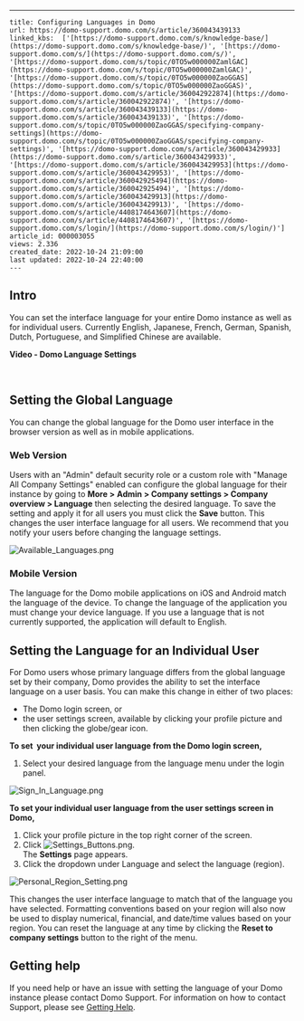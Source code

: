 ---
    title: Configuring Languages in Domo
    url: https://domo-support.domo.com/s/article/360043439133
    linked_kbs:  ['[https://domo-support.domo.com/s/knowledge-base/](https://domo-support.domo.com/s/knowledge-base/)', '[https://domo-support.domo.com/s/](https://domo-support.domo.com/s/)', '[https://domo-support.domo.com/s/topic/0TO5w000000ZamlGAC](https://domo-support.domo.com/s/topic/0TO5w000000ZamlGAC)', '[https://domo-support.domo.com/s/topic/0TO5w000000ZaoGGAS](https://domo-support.domo.com/s/topic/0TO5w000000ZaoGGAS)', '[https://domo-support.domo.com/s/article/360042922874](https://domo-support.domo.com/s/article/360042922874)', '[https://domo-support.domo.com/s/article/360043439133](https://domo-support.domo.com/s/article/360043439133)', '[https://domo-support.domo.com/s/topic/0TO5w000000ZaoGGAS/specifying-company-settings](https://domo-support.domo.com/s/topic/0TO5w000000ZaoGGAS/specifying-company-settings)', '[https://domo-support.domo.com/s/article/360043429933](https://domo-support.domo.com/s/article/360043429933)', '[https://domo-support.domo.com/s/article/360043429953](https://domo-support.domo.com/s/article/360043429953)', '[https://domo-support.domo.com/s/article/360042925494](https://domo-support.domo.com/s/article/360042925494)', '[https://domo-support.domo.com/s/article/360043429913](https://domo-support.domo.com/s/article/360043429913)', '[https://domo-support.domo.com/s/article/4408174643607](https://domo-support.domo.com/s/article/4408174643607)', '[https://domo-support.domo.com/s/login/](https://domo-support.domo.com/s/login/)']
    article_id: 000003055
    views: 2.336
    created_date: 2022-10-24 21:09:00
    last updated: 2022-10-24 22:40:00
    ---



Intro
-----


You can set the interface language for your entire Domo instance as well as for individual users. Currently English, Japanese, French, German, Spanish, Dutch, Portuguese, and Simplified Chinese are available.


**Video - Domo Language Settings**



 


Setting the Global Language
---------------------------


You can change the global language for the Domo user interface in the browser version as well as in mobile applications.


### Web Version


Users with an "Admin" default security role or a custom role with "Manage All Company Settings" enabled can configure the global language for their instance by going to **More >** **Admin > Company settings > Company overview > Language** then selecting the desired language. To save the setting and apply it for all users you must click the **Save** button. This changes the user interface language for all users. We recommend that you notify your users before changing the language settings.


![Available_Languages.png](Available_Languages.png)


### Mobile Version


The language for the Domo mobile applications on iOS and Android match the language of the device. To change the language of the application you must change your device language. If you use a language that is not currently supported, the application will default to English.


Setting the Language for an Individual User
-------------------------------------------


For Domo users whose primary language differs from the global language set by their company, Domo provides the ability to set the interface language on a user basis. You can make this change in either of two places:


* The Domo login screen, or
* the user settings screen, available by clicking your profile picture and then clicking the globe/gear icon.


**To set  your individual user language from the Domo login screen,**


1. Select your desired language from the language menu under the login panel.  
  
![Sign_In_Language.png](Sign_In_Language.png)


**To set your individual user language from the user settings screen in Domo,**


1. Click your profile picture in the top right corner of the screen.
2. Click ![Settings_Buttons.png](Settings_Buttons.png).   
The **Settings** page appears.
3. Click the dropdown under Language and select the language (region).  
  
![Personal_Region_Setting.png](Personal_Region_Setting.png)


This changes the user interface language to match that of the language you have selected. Formatting conventions based on your region will also now be used to display numerical, financial, and date/time values based on your region. You can reset the language at any time by clicking the **Reset to company settings** button to the right of the menu.


Getting help
------------


If you need help or have an issue with setting the language of your Domo instance please contact Domo Support. For information on how to contact Support, please see [Getting Help](/s/article/360042922874).

